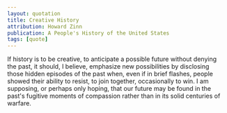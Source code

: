```yaml
---
layout: quotation
title: Creative History
attribution: Howard Zinn
publication: A People's History of the United States
tags: [quote]
---
```


If history is to be creative, to anticipate a possible future without denying the past, 
it should, I believe, emphasize new possibilities by disclosing those hidden episodes 
of the past when, even if in brief flashes, people showed their ability to resist, 
to join together, occasionally to win. I am supposing, or perhaps only hoping, that 
our future may be found in the past's fugitive moments of compassion rather than in 
its solid centuries of warfare. 
